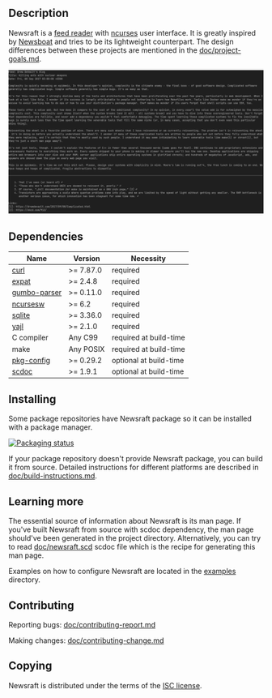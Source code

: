 ## Description

Newsraft is a [feed reader](https://en.wikipedia.org/wiki/News_aggregator) with
[ncurses](https://en.wikipedia.org/wiki/Ncurses) user interface. It is greatly
inspired by [Newsboat](https://www.newsboat.org) and tries to be its lightweight
counterpart. The design differences between these projects are mentioned in the
[doc/project-goals.md](https://codeberg.org/grisha/newsraft/src/branch/main/doc/project-goals.md).

![Newsraft in action](doc/newsraft.png)

## Dependencies

| Name                                                               | Version   | Necessity              |
|--------------------------------------------------------------------|-----------|------------------------|
| [curl](https://curl.se)                                            | >= 7.87.0 | required               |
| [expat](https://github.com/libexpat/libexpat)                      | >= 2.4.8  | required               |
| [gumbo-parser](https://codeberg.org/grisha/gumbo-parser)           | >= 0.11.0 | required               |
| [ncursesw](https://invisible-island.net/ncurses)                   | >= 6.2    | required               |
| [sqlite](https://www.sqlite.org)                                   | >= 3.36.0 | required               |
| [yajl](https://github.com/lloyd/yajl)                              | >= 2.1.0  | required               |
| C compiler                                                         | Any C99   | required at build-time |
| make                                                               | Any POSIX | required at build-time |
| [pkg-config](https://www.freedesktop.org/wiki/Software/pkg-config) | >= 0.29.2 | optional at build-time |
| [scdoc](https://git.sr.ht/~sircmpwn/scdoc)                         | >= 1.9.1  | optional at build-time |

## Installing

Some package repositories have Newsraft package so it can be installed with a
package manager.

[![Packaging status](https://repology.org/badge/vertical-allrepos/newsraft.svg)](https://repology.org/project/newsraft/versions)

If your package repository doesn't provide Newsraft package, you can build it
from source. Detailed instructions for different platforms are described in
[doc/build-instructions.md](https://codeberg.org/grisha/newsraft/src/branch/main/doc/build-instructions.md).

## Learning more

The essential source of information about Newsraft is its man page. If you've
built Newsraft from source with scdoc dependency, the man page should've been
generated in the project directory. Alternatively, you can try to read
[doc/newsraft.scd](https://codeberg.org/grisha/newsraft/src/branch/main/doc/newsraft.scd)
scdoc file which is the recipe for generating this man page.

Examples on how to configure Newsraft are located in the
[examples](https://codeberg.org/grisha/newsraft/src/branch/main/examples)
directory.

## Contributing

Reporting bugs: [doc/contributing-report.md](https://codeberg.org/grisha/newsraft/src/branch/main/doc/contributing-report.md)

Making changes: [doc/contributing-change.md](https://codeberg.org/grisha/newsraft/src/branch/main/doc/contributing-change.md)

## Copying

Newsraft is distributed under the terms of the
[ISC license](https://codeberg.org/grisha/newsraft/src/branch/main/doc/license.txt).
